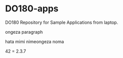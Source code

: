 # DO180-apps
DO180 Repository for Sample Applications from laptop.

ongeza paragraph 

hata mimi nimeongeza noma

42 = 2.3.7
